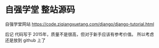 # 自强学堂 整站源码

自强学堂网站
https://code.ziqiangxuetang.com/django/django-tutorial.html

后记
代码写于 2015年，质量不是很高，但对于新手应该有参考价值。
所以考虑还是放到 github 上了
